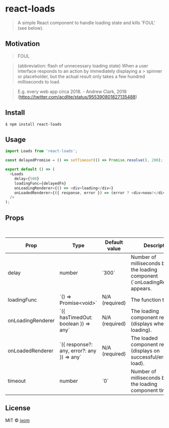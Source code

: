 # react-loads

> A simple React component to handle loading state and kills 'FOUL' (see below).

## Motivation

> FOUL

> (abbreviation: flash of unnecessary loading state) When a user interface responds to an action by immediately displaying a > spinner or placeholder, but the actual result only takes a few hundred milliseconds to load.

> E.g. every web app circa 2018. - Andrew Clark, 2018 (https://twitter.com/acdlite/status/955390801827135488)

## Install

```
$ npm install react-loads
```

## Usage

```js
import Loads from 'react-loads';

const delayedPromise = () => setTimeout(() => Promise.resolve(), 200);

export default () => (
  <Loads
    delay={500}
    loadingFunc={delayedFn}
    onLoadingRenderer={() => <div>loading</div>}
    onLoadedRenderer={({ response, error }) => (error ? <div>nooo!</div> : <div>{response}</div>)}
  />
);
```

## Props

<table>
<thead><tr><th>Prop</th><th>Type</th><th>Default value</th><th>Description</th></tr></thead>
<tbody>
  <tr><td>  delay </td><td>number</td><td>`300`</td> <td>Number of milliseconds before the loading component (`onLoadingRenderer`) appears.</td></tr>
 <tr><td>  loadingFunc </td><td>`() => Promise&lt;void&gt;`</td><td>N/A (required)</td> <td>The function to load.</td></tr>
 <tr><td>  onLoadingRenderer </td><td>`({ hasTimedOut: boolean }) => any`</td><td>N/A (required)</td> <td>The loading component renderer (displays when loading).</td></tr>
 <tr><td>  onLoadedRenderer </td><td>`({ response?: any, error?: any }) => any`</td><td>N/A (required)</td> <td>The loaded component renderer (displays on successful/errored load).</td></tr>
  <tr><td>  timeout </td><td>number</td><td>`0`</td> <td>Number of milliseconds before the loading component times out.</td></tr>
</tbody>
</table>

## License

MIT © [jxom](http://jxom.io)

